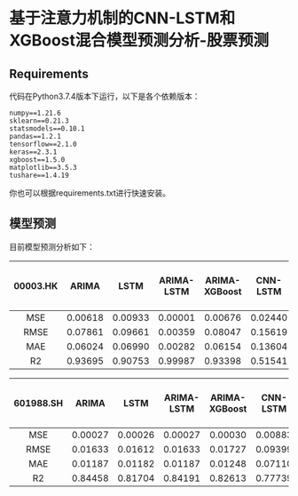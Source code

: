# 基于注意力机制的CNN-LSTM和XGBoost混合模型预测分析-股票预测

## Requirements

代码在Python3.7.4版本下运行，以下是各个依赖版本：
```
numpy==1.21.6
sklearn==0.21.3
statsmodels==0.10.1
pandas==1.2.1
tensorflow==2.1.0
keras==2.3.1
xgboost==1.5.0
matplotlib==3.5.3
tushare==1.4.19
```
你也可以根据requirements.txt进行快速安装。

## 模型预测
目前模型预测分析如下：

| 00003.HK |  ARIMA  |  LSTM   | ARIMA-LSTM | ARIMA-XGBoost | CNN-LSTM | CNN-LSTM-Attention | CNN-LSTM-Attention-XGBoost |
|:--------:|:-------:|:-------:|:----------:|:-------------:|:--------:|:------------------:|:--------------------------:|
|   MSE    | 0.00618 | 0.00933 |  0.00001   |    0.00676    | 0.02440  |      0.02231       |          0.00560           |
|   RMSE   | 0.07861 | 0.09661 |  0.00359   |    0.08047    | 0.15619  |      0.14935       |          0.07486           |
|   MAE    | 0.06024 | 0.06990 |  0.00282   |    0.06154    | 0.13604  |      0.12909       |          0.05650           |
|    R2    | 0.93695 | 0.90753 |  0.99987   |    0.93398    | 0.51541  |      0.55690       |          0.93840           |

| 601988.SH |  ARIMA  |  LSTM   | ARIMA-LSTM | ARIMA-XGBoost | CNN-LSTM | CNN-LSTM-Attention | CNN-LSTM-Attention-XGBoost |
|:---------:|:-------:|:-------:|:----------:|:-------------:|:--------:|:------------------:|:--------------------------:|
|    MSE    | 0.00027 | 0.00026 |  0.00027   |    0.00030    | 0.00883  |      0.00931       |          0.00020           |
|   RMSE    | 0.01633 | 0.01612 |  0.01633   |    0.01727    | 0.09399  |      0.09648       |          0.01430           |
|    MAE    | 0.01187 | 0.01182 |  0.01187   |    0.01248    | 0.07110  |      0.07505       |          0.01116           |
|    R2     | 0.84458 | 0.81704 |  0.84191   |    0.82613    | 0.77739  |      0.76540       |          0.89297           |